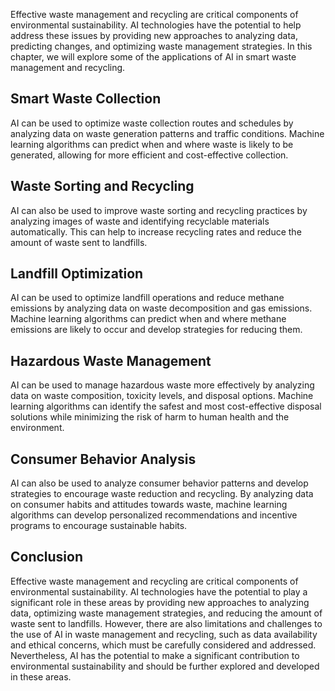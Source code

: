 
Effective waste management and recycling are critical components of environmental sustainability. AI technologies have the potential to help address these issues by providing new approaches to analyzing data, predicting changes, and optimizing waste management strategies. In this chapter, we will explore some of the applications of AI in smart waste management and recycling.

Smart Waste Collection
----------------------

AI can be used to optimize waste collection routes and schedules by analyzing data on waste generation patterns and traffic conditions. Machine learning algorithms can predict when and where waste is likely to be generated, allowing for more efficient and cost-effective collection.

Waste Sorting and Recycling
---------------------------

AI can also be used to improve waste sorting and recycling practices by analyzing images of waste and identifying recyclable materials automatically. This can help to increase recycling rates and reduce the amount of waste sent to landfills.

Landfill Optimization
---------------------

AI can be used to optimize landfill operations and reduce methane emissions by analyzing data on waste decomposition and gas emissions. Machine learning algorithms can predict when and where methane emissions are likely to occur and develop strategies for reducing them.

Hazardous Waste Management
--------------------------

AI can be used to manage hazardous waste more effectively by analyzing data on waste composition, toxicity levels, and disposal options. Machine learning algorithms can identify the safest and most cost-effective disposal solutions while minimizing the risk of harm to human health and the environment.

Consumer Behavior Analysis
--------------------------

AI can also be used to analyze consumer behavior patterns and develop strategies to encourage waste reduction and recycling. By analyzing data on consumer habits and attitudes towards waste, machine learning algorithms can develop personalized recommendations and incentive programs to encourage sustainable habits.

Conclusion
----------

Effective waste management and recycling are critical components of environmental sustainability. AI technologies have the potential to play a significant role in these areas by providing new approaches to analyzing data, optimizing waste management strategies, and reducing the amount of waste sent to landfills. However, there are also limitations and challenges to the use of AI in waste management and recycling, such as data availability and ethical concerns, which must be carefully considered and addressed. Nevertheless, AI has the potential to make a significant contribution to environmental sustainability and should be further explored and developed in these areas.
